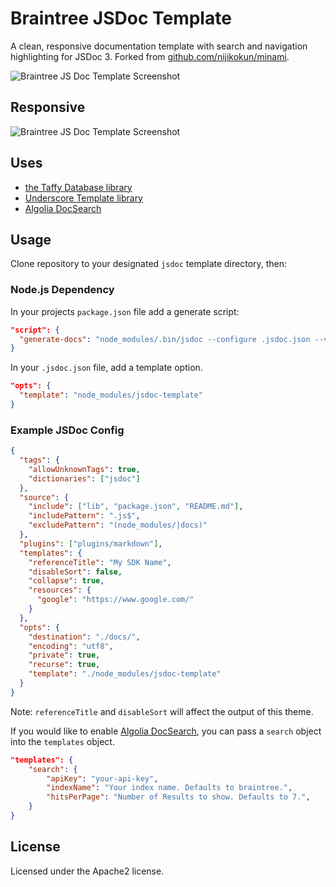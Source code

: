 # Braintree JSDoc Template

A clean, responsive documentation template with search and navigation highlighting for JSDoc 3. Forked from [github.com/nijikokun/minami](https://github.com/nijikokun/minami).

![Braintree JS Doc Template Screenshot](https://puu.sh/rWvW0/2831fd69d6.png)

## Responsive

![Braintree JS Doc Template Screenshot](https://puu.sh/rWvZ6/aee92a4787.png)

## Uses

- [the Taffy Database library](http://taffydb.com/)
- [Underscore Template library](http://documentcloud.github.com/underscore/#template)
- [Algolia DocSearch](https://community.algolia.com/docsearch/)

## Usage

Clone repository to your designated `jsdoc` template directory, then:

### Node.js Dependency

In your projects `package.json` file add a generate script:

```json
"script": {
  "generate-docs": "node_modules/.bin/jsdoc --configure .jsdoc.json --verbose"
}
```

In your `.jsdoc.json` file, add a template option.

```json
"opts": {
  "template": "node_modules/jsdoc-template"
}
```

### Example JSDoc Config

```json
{
  "tags": {
    "allowUnknownTags": true,
    "dictionaries": ["jsdoc"]
  },
  "source": {
    "include": ["lib", "package.json", "README.md"],
    "includePattern": ".js$",
    "excludePattern": "(node_modules/|docs)"
  },
  "plugins": ["plugins/markdown"],
  "templates": {
    "referenceTitle": "My SDK Name",
    "disableSort": false,
    "collapse": true,
    "resources": {
      "google": "https://www.google.com/"
    }
  },
  "opts": {
    "destination": "./docs/",
    "encoding": "utf8",
    "private": true,
    "recurse": true,
    "template": "./node_modules/jsdoc-template"
  }
}
```

Note: `referenceTitle` and `disableSort` will affect the output of this theme.

If you would like to enable [Algolia DocSearch](https://community.algolia.com/docsearch/), you can pass a `search` object into the `templates` object.

```json
"templates": {
    "search": {
        "apiKey": "your-api-key",
        "indexName": "Your index name. Defaults to braintree.",
        "hitsPerPage": "Number of Results to show. Defaults to 7.",
    }
}
```

## License

Licensed under the Apache2 license.
